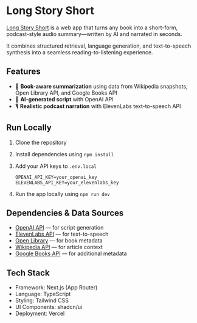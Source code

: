 # Long Story Short
[Long Story Short](https://long-story-short-theta.vercel.app/) is a web app that turns any book into a short-form, podcast-style audio summary—written by AI and narrated in seconds.

It combines structured retrieval, language generation, and text-to-speech synthesis into a seamless reading-to-listening experience.


## Features

- 🔎 **Book-aware summarization** using data from Wikipedia snapshots, Open Library API, and Google Books API
- 🧠 **AI-generated script** with OpenAI API
- 🎙️ **Realistic podcast narration** with ElevenLabs text-to-speech API


## Run Locally

1. Clone the repository
2. Install dependencies using `npm install`
3. Add your API keys to `.env.local`
   
   ```
   OPENAI_API_KEY=your_openai_key
   ELEVENLABS_API_KEY=your_elevenlabs_key
   ```
4. Run the app locally using `npm run dev`
   
   
## Dependencies & Data Sources

- [OpenAI API](https://platform.openai.com/) — for script generation  
- [ElevenLabs API](https://www.elevenlabs.io/) — for text-to-speech  
- [Open Library](https://openlibrary.org/) — for book metadata 
- [Wikipedia API](https://www.mediawiki.org/wiki/API:Main_page) — for article context  
- [Google Books API](https://developers.google.com/books) — for additional metadata  


## Tech Stack

- Framework: Next.js (App Router)
- Language: TypeScript  
- Styling: Tailwind CSS 
- UI Components: shadcn/ui
- Deployment: Vercel  
